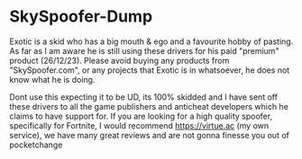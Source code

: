 # SkySpoofer-Dump
Exotic is a skid who has a big mouth & ego and a favourite hobby of pasting. As far as I am aware he is still using these drivers for his paid "premium" product (26/12/23). Please avoid buying any products from "SkySpoofer.com", or any projects that Exotic is in whatsoever, he does not know what he is doing.

Dont use this expecting it to be UD, its 100% skidded and I have sent off these drivers to all the game publishers and anticheat developers which he claims to have support for. If you are looking for a high quality spoofer, specifically for Fortnite, I would recommend https://virtue.ac (my own service), we have many great reviews and are not gonna finesse you out of pocketchange
